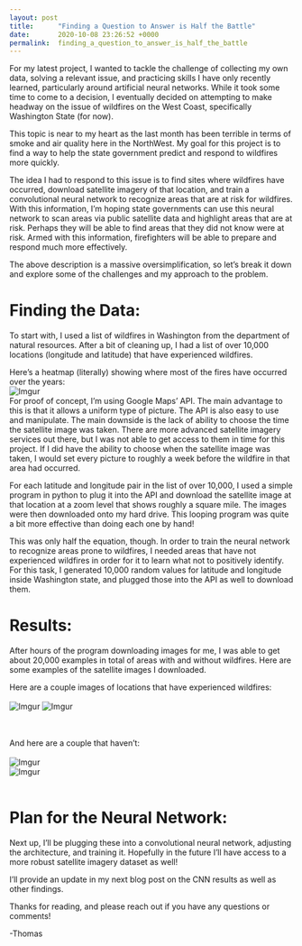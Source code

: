 ```yaml
---
layout: post
title:      "Finding a Question to Answer is Half the Battle"
date:       2020-10-08 23:26:52 +0000
permalink:  finding_a_question_to_answer_is_half_the_battle
---
```



For my latest project, I wanted to tackle the challenge of collecting my own data, solving a relevant issue, and practicing skills I have only recently learned, particularly around artificial neural networks.  While it took some time to come to a decision, I eventually decided on attempting to make headway on the issue of wildfires on the West Coast, specifically Washington State (for now).

This topic is near to my heart as the last month has been terrible in terms of smoke and air quality here in the NorthWest.  My goal for this project is to find a way to help the state government predict and respond to wildfires more quickly.

The idea I had to respond to this issue is to find sites where wildfires have occurred, download satellite imagery of that location, and train a convolutional neural network to recognize areas that are at risk for wildfires.  With this information, I’m hoping state governments can use this neural network to scan areas via public satellite data and highlight areas that are at risk.  Perhaps they will be able to find areas that they did not know were at risk.  Armed with this information, firefighters will be able to prepare and respond much more effectively.

The above description is a massive oversimplification, so let’s break it down and explore some of the challenges and my approach to the problem.

# Finding the Data:

To start with, I used a list of wildfires in Washington from the department of natural resources.  After a bit of cleaning up, I had a list of over 10,000 locations (longitude and latitude) that have experienced wildfires.

Here’s a heatmap (literally) showing where most of the fires have occurred over the years: 
<br>
![Imgur](https://i.imgur.com/Oro3Dyd.png)
<br>
For proof of concept, I’m using Google Maps’ API.  The main advantage to this is that it allows a uniform type of picture.  The API is also easy to use and manipulate.  The main downside is the lack of ability to choose the time the satellite image was taken.  There are more advanced satellite imagery services out there, but I was not able to get access to them in time for this project.  If I did have the ability to choose when the satellite image was taken, I would set every picture to roughly a week before the wildfire in that area had occurred.

For each latitude and longitude pair in the list of over 10,000, I used a simple program in python to plug it into the API and download the satellite image at that location at a zoom level that shows roughly a square mile.  The images were then downloaded onto my hard drive.  This looping program was quite a bit more effective than doing each one by hand!

This was only half the equation, though.  In order to train the neural network to recognize areas prone to wildfires, I needed areas that have not experienced wildfires in order for it to learn what not to positively identify.  For this task, I generated 10,000 random values for latitude and longitude inside Washington state, and plugged those into the API as well to download them.

# Results:

After hours of the program downloading images for me, I was able to get about 20,000 examples in total of areas with and without wildfires.  Here are some examples of the satellite images I downloaded.

Here are a couple images of locations that have experienced wildfires:
<br><br>
![Imgur](https://i.imgur.com/fpKmnVI.png)
![Imgur](https://i.imgur.com/s2VjnAI.png)

<br><br>
And here are a couple that haven’t:
<br><br>
![Imgur](https://i.imgur.com/Uc5RAZg.png)  
![Imgur](https://i.imgur.com/MKnNl4l.png) 
 <br><br>

# Plan for the Neural Network:

Next up, I’ll be plugging these into a convolutional neural network, adjusting the architecture, and training it.  Hopefully in the future I’ll have access to a more robust satellite imagery dataset as well!

I’ll provide an update in my next blog post on the CNN results as well as other findings.

Thanks for reading, and please reach out if you have any questions or comments!

-Thomas

